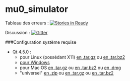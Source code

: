 # mu0_simulator
Tableau des erreurs : [![Stories in Ready](https://badge.waffle.io/TheMrMelc/mu0_simulator.png?label=ready&title=Ready)](https://waffle.io/TheMrMelc/mu0_simulator)

Discussion : [![Gitter](https://badges.gitter.im/Join%20Chat.svg)](https://gitter.im/TheMrMelc/mu0_simulator?utm_source=badge&utm_medium=badge&utm_campaign=pr-badge&utm_content=badge)


###Configuration système requise
- Qt 4.5.0 :
  * pour Linux (possédant X11) [en .tar.gz](http://download.qt.io/archive/qt/4.5/qt-x11-opensource-src-4.5.0.tar.gz) ou [en .tar.bz2](http://download.qt.io/archive/qt/4.5/qt-x11-opensource-src-4.5.0.tar.bz2)
  * [pour Windows](http://download.qt.io/archive/qt/4.5/qt-win-opensource-src-4.5.0.zip)
  * pour Mac OS [en .tar.gz](http://download.qt.io/archive/qt/4.5/qt-mac-opensource-src-4.5.0.tar.gz) ou [en .tar.bz2](http://download.qt.io/archive/qt/4.5/qt-mac-opensource-src-4.5.0.tar.bz2) ou [en .dmg](http://download.qt.io/archive/qt/4.5/qt-mac-opensource-4.5.0.dmg)
  * "universel" [en .zip](http://download.qt.io/archive/qt/4.5/qt-all-opensource-src-4.5.0.zip) ou [en .tar.gz](http://download.qt.io/archive/qt/4.5/qt-all-opensource-src-4.5.0.tar.gz) ou [en .tar.bz2](http://download.qt.io/archive/qt/4.5/qt-all-opensource-src-4.5.0.tar.bz2)
